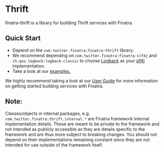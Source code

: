 Thrift
==========================================================
finatra-thrift is a library for building Thrift services with Finatra.

Quick Start
-----------------------------------------------------------
* Depend on the `com.twitter.finatra:finatra-thrift` library.
* We recommend depending on `com.twitter.finatra:finatra-slf4j` and `ch.qos.logback:logback-classic` to choose [Logback](https://logback.qos.ch/) as your [slf4j](https://www.slf4j.org/manual.html) implementation.
* Take a look at our [examples.](../examples/)


We highly recommend taking a look at our [User Guide](https://twitter.github.io/finatra/user-guide/) for more information on getting started building services with Finatra.

Note:
-----------------------------------------------------------
Classes/objects in internal packages, e.g. `com.twitter.finatra.thrift.internal.*` are Finatra framework internal implementation details.
These are meant to be private to the framework and not intended as publicly accessible as they are details specific to the framework and
are thus more subject to breaking changes. You should not depend on their implementations remaining constant since they are not intended
for use outside of the framework itself.
